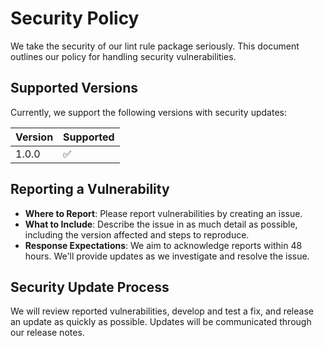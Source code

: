 # Security Policy
We take the security of our lint rule package seriously. This document outlines our policy for handling security vulnerabilities.

## Supported Versions

Currently, we support the following versions with security updates:

| Version | Supported          |
| ------- | ------------------ |
| 1.0.0   | :white_check_mark: |

## Reporting a Vulnerability

- **Where to Report**: Please report vulnerabilities by creating an issue.
- **What to Include**: Describe the issue in as much detail as possible, including the version affected and steps to reproduce.
- **Response Expectations**: We aim to acknowledge reports within 48 hours. We'll provide updates as we investigate and resolve the issue.

## Security Update Process
We will review reported vulnerabilities, develop and test a fix, and release an update as quickly as possible. Updates will be communicated through our release notes.

